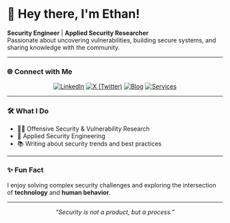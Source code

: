 # 👋 Hey there, I'm Ethan!

**Security Engineer** | **Applied Security Researcher**  
Passionate about uncovering vulnerabilities, building secure systems, and sharing knowledge with the community.

---

### 🌐 Connect with Me
<p align="center">
  <a href="https://www.linkedin.com/in/ethanabraham/" target="_blank"><img src="https://img.shields.io/badge/LinkedIn-%230077B5.svg?style=for-the-badge&logo=linkedin&logoColor=white" alt="LinkedIn"></a>
  <a href="https://x.com/ethanabraham" target="_blank"><img src="https://img.shields.io/badge/X-%231DA1F2.svg?style=for-the-badge&logo=x&logoColor=white" alt="X (Twitter)"></a>
  <a href="https://ethanabraham.com/blog/" target="_blank"><img src="https://img.shields.io/badge/Blog-%23FF5722.svg?style=for-the-badge&logo=rss&logoColor=white" alt="Blog"></a>
  <a href="https://thecyberdyne.com" target="_blank"><img src="https://img.shields.io/badge/Services-%23E4405F.svg?style=for-the-badge&logo=web&logoColor=white" alt="Services"></a>
</p>

---

### 🛠️ What I Do
- 🕵️‍♂️ Offensive Security & Vulnerability Research  
- 🔐 Applied Security Engineering  
- 📚 Writing about security trends and best practices  

---

### ✨ Fun Fact
I enjoy solving complex security challenges and exploring the intersection of **technology** and **human behavior**.

---

<p align="center">
  <i>“Security is not a product, but a process.”</i>
</p>

